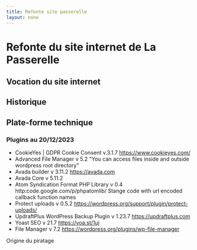```yaml
---
title: Refonte site passerelle
layout: none
---
```


# Refonte du site internet de La Passerelle

## Vocation du site internet

## Historique

## Plate-forme technique


### Plugins au 20/12/2023

  - CookieYes | GDPR Cookie Consent v.3.1.7 https://www.cookieyes.com/
  - Advanced File Manager v 5.2
  	"You can access files inside and outside wordpress root directory"
  - Avada builder v 3.11.2 https://avada.com
  - Avada Core v 5.11.2
  - Atom Syndication Format PHP Library v 0.4 http:code.google.com/p/phpatomlib/ 
    Stange code with url encoded callback function names
  - Protect uploads v 0.5.2  https://wordpress.org/support/plugin/protect-uploads/
  - UpdraftPlus WordPress Backup Plugin v 1.23.7 https://updraftplus.com
  - Yoast SEO v 21.7 https://yoa.st/1uj
  - File Manager v 7.2 https://wordpress.org/plugins/wp-file-manager

Origine du piratage


